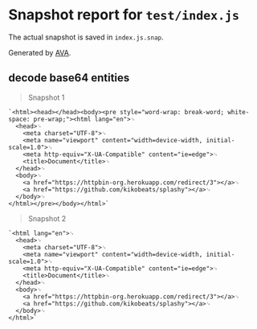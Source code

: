 # Snapshot report for `test/index.js`

The actual snapshot is saved in `index.js.snap`.

Generated by [AVA](https://ava.li).

## decode base64 entities

> Snapshot 1

    `<html><head></head><body><pre style="word-wrap: break-word; white-space: pre-wrap;"><html lang="en">␊
      <head>␊
        <meta charset="UTF-8">␊
        <meta name="viewport" content="width=device-width, initial-scale=1.0">␊
        <meta http-equiv="X-UA-Compatible" content="ie=edge">␊
        <title>Document</title>␊
      </head>␊
      <body>␊
        <a href="https://httpbin-org.herokuapp.com/redirect/3"></a>␊
        <a href="https://github.com/kikobeats/splashy"></a>␊
      </body>␊
    </html></pre></body></html>`

> Snapshot 2

    `<html lang="en">␊
      <head>␊
        <meta charset="UTF-8">␊
        <meta name="viewport" content="width=device-width, initial-scale=1.0">␊
        <meta http-equiv="X-UA-Compatible" content="ie=edge">␊
        <title>Document</title>␊
      </head>␊
      <body>␊
        <a href="https://httpbin-org.herokuapp.com/redirect/3"></a>␊
        <a href="https://github.com/kikobeats/splashy"></a>␊
      </body>␊
    </html>`
